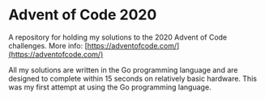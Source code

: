 # Advent of Code 2020
A repository for holding my solutions to the 2020 Advent of Code challenges. More info: [https://adventofcode.com/](https://adventofcode.com/)

All my solutions are written in the Go programming language and are designed to complete within 15 seconds on relatively basic hardware. This was my first attempt at using the Go programming language. 
